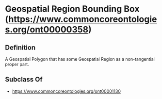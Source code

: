 # Geospatial Region Bounding Box (https://www.commoncoreontologies.org/ont00000358)

## Definition
A Geospatial Polygon that has some Geospatial Region as a non-tangential proper part.

## Subclass Of
- https://www.commoncoreontologies.org/ont00001130

